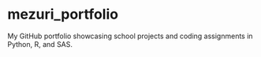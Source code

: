 # mezuri_portfolio
My GitHub portfolio showcasing school projects and coding assignments in Python, R, and SAS. 
